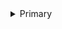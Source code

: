 <details>
	<summary class="collapsable-header">
	Primary
	</summary>
<DemoContainer>
	<MButton label="Primary" />
	<MButton label="Primary" variant="text" />
	<MButton label="Primary" variant="outlined" />
	<MButton label="Primary" rounded />
	<MButton label="Primary" variant="text" rounded />
	<MButton label="Primary" variant="outlined" rounded />
</DemoContainer>

::: code-group

```vue [Composition API]
<template>
	<MButton label="Primary" />
	<MButton label="Primary" variant="text" />
	<MButton label="Primary" variant="outlined" />
	<MButton label="Primary" rounded />
	<MButton label="Primary" variant="text" rounded />
	<MButton label="Primary" variant="outlined" rounded />
</template>

<script setup>
import { MButton } from "matarito-vue";
</script>
```

```vue [Options API]
<template>
	<MButton label="Primary" />
	<MButton label="Primary" variant="text" />
	<MButton label="Primary" variant="outlined" />
	<MButton label="Primary" rounded />
	<MButton label="Primary" variant="text" rounded />
	<MButton label="Primary" variant="outlined" rounded />
</template>

<script>
import { MButton } from "matarito-vue";
export default {
	components: { MButton }
};
</script>
```

:::

</details>
